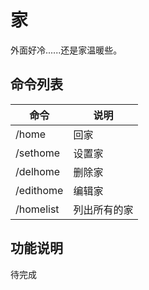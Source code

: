 # 家

外面好冷......还是家温暖些。

## 命令列表

| 命令        | 说明     |
|-----------|--------|
| /home     | 回家     |
| /sethome  | 设置家    |
| /delhome  | 删除家    |
| /edithome | 编辑家    |
| /homelist | 列出所有的家 |

## 功能说明

待完成
